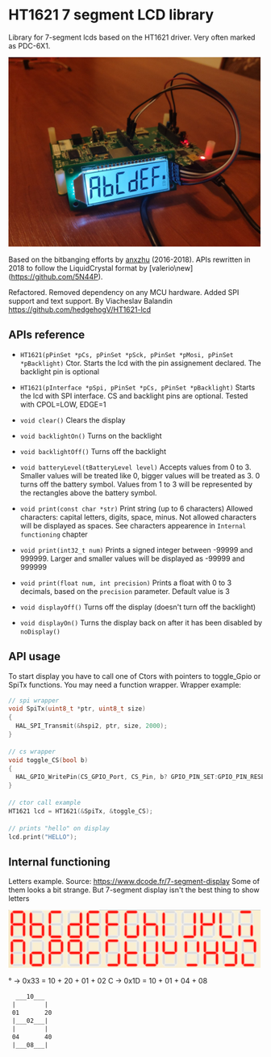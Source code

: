 # HT1621 7 segment LCD library
Library for 7-segment lcds based on the HT1621 driver. Very often marked as PDC-6X1.

<img src="extras/photo1.jpg" alt="photo" width="500">

Based on the bitbanging efforts by [anxzhu](https://github.com/anxzhu) (2016-2018).
APIs rewritten in 2018 to follow the LiquidCrystal format by [valerio\new]
(https://github.com/5N44P).

Refactored. Removed dependency on any MCU hardware. Added SPI support and text support.
By Viacheslav Balandin
https://github.com/hedgehogV/HT1621-lcd


## APIs reference

* `HT1621(pPinSet *pCs, pPinSet *pSck, pPinSet *pMosi, pPinSet *pBacklight)`
Ctor. Starts the lcd with the pin assignement declared. The backlight pin is optional

* `HT1621(pInterface *pSpi, pPinSet *pCs, pPinSet *pBacklight)`
Starts the lcd with SPI interface. CS and backlight pins are optional. Tested with CPOL=LOW, EDGE=1

* `void clear()`
Clears the display

* `void backlightOn()`
Turns on the backlight

* `void backlightOff()`
Turns off the backlight

* `void batteryLevel(tBatteryLevel level)`
Accepts values from 0 to 3. Smaller values will be treated like 0, bigger values will be treated as 3. 0 turns off the battery symbol. Values from 1 to 3 will be represented by the rectangles above the battery symbol.

* `void print(const char *str)`
Print string (up to 6 characters)
Allowed characters: capital letters, digits, space, minus. Not allowed characters will be displayed as spaces.
See characters appearence in `Internal functioning` chapter

* `void print(int32_t num)`
Prints a signed integer between -99999 and 999999. Larger and smaller values will be displayed as -99999 and 999999

* `void print(float num, int precision)`
Prints a float with 0 to 3 decimals, based on the `precision` parameter. Default value is 3

* `void displayOff()`
Turns off the display (doesn't turn off the backlight)

* `void displayOn()`
Turns the display back on after it has been disabled by `noDisplay()`

## API usage

To start display you have to call one of Ctors with pointers to toggle_Gpio or SpiTx functions.
You may need a function wrapper. Wrapper example:

```cpp
// spi wrapper
void SpiTx(uint8_t *ptr, uint8_t size)
{
  HAL_SPI_Transmit(&hspi2, ptr, size, 2000);
}

// cs wrapper
void toggle_CS(bool b)
{
  HAL_GPIO_WritePin(CS_GPIO_Port, CS_Pin, b? GPIO_PIN_SET:GPIO_PIN_RESET);
}

// ctor call example
HT1621 lcd = HT1621(&SpiTx, &toggle_CS);

// prints "hello" on display
lcd.print("HELLO");
```


## Internal functioning

Letters example. Source: https://www.dcode.fr/7-segment-display
Some of them looks a bit strange. But 7-segment display isn't
the best thing to show letters

<img src="extras/letters.png" alt="photo" width="500">

° -> 0x33 = 10 + 20 + 01 + 02
C -> 0x1D = 10 + 01 + 04 + 08

```
  ___10___
 |        |
 01       20
 |___02___|
 |        |
 04       40
 |___08___|

```

